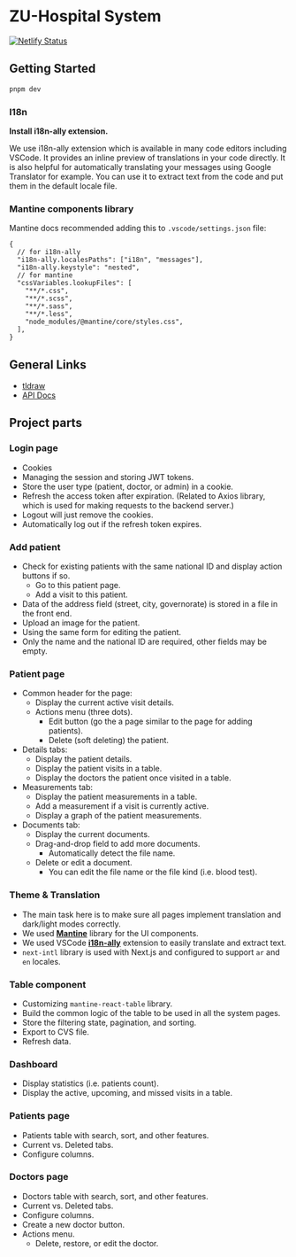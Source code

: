 # ZU-Hospital System

[![Netlify Status](https://api.netlify.com/api/v1/badges/7bc03480-ccb7-4911-83d4-a20c989271e1/deploy-status)](https://app.netlify.com/sites/zu-hospital/deploys)

## Getting Started

```bash
pnpm dev
```

### I18n

**Install i18n-ally extension.**

We use i18n-ally extension which is available in many code editors including VSCode. It provides an inline preview of translations in your code directly. It is also helpful for automatically translating your messages using Google Translator for example. You can use it to extract text from the code and put them in the default locale file.

### Mantine components library

Mantine docs recommended adding this to `.vscode/settings.json` file:

```jsonc
{
  // for i18n-ally
  "i18n-ally.localesPaths": ["i18n", "messages"],
  "i18n-ally.keystyle": "nested",
  // for mantine
  "cssVariables.lookupFiles": [
    "**/*.css",
    "**/*.scss",
    "**/*.sass",
    "**/*.less",
    "node_modules/@mantine/core/styles.css",
  ],
}
```

## General Links

- [tldraw](https://www.tldraw.com/v/yjshwRT1in9ukWbv7p6zt?v=-5354,296,4471,2363&p=page)
- [API Docs](https://zhospital.azurewebsites.net/swagger/)

## Project parts

### Login page

- Cookies
- Managing the session and storing JWT tokens.
- Store the user type (patient, doctor, or admin) in a cookie.
- Refresh the access token after expiration. (Related to Axios library, which is used for making requests to the backend server.)
- Logout will just remove the cookies.
- Automatically log out if the refresh token expires.

### Add patient

- Check for existing patients with the same national ID and display action buttons if so.
  - Go to this patient page.
  - Add a visit to this patient.
- Data of the address field (street, city, governorate) is stored in a file in the front end.
- Upload an image for the patient.
- Using the same form for editing the patient.
- Only the name and the national ID are required, other fields may be empty.

### Patient page

- Common header for the page:
  - Display the current active visit details.
  - Actions menu (three dots).
    - Edit button (go the a page similar to the page for adding patients).
    - Delete (soft deleting) the patient.
- Details tabs:
  - Display the patient details.
  - Display the patient visits in a table.
  - Display the doctors the patient once visited in a table.
- Measurements tab:
  - Display the patient measurements in a table.
  - Add a measurement if a visit is currently active.
  - Display a graph of the patient measurements.
- Documents tab:
  - Display the current documents.
  - Drag-and-drop field to add more documents.
    - Automatically detect the file name.
  - Delete or edit a document.
    - You can edit the file name or the file kind (i.e. blood test).

### Theme & Translation

- The main task here is to make sure all pages implement translation and dark/light modes correctly.
- We used [**Mantine**](https://mantine.dev/) library for the UI components.
- We used VSCode [**i18n-ally**](https://github.com/lokalise/i18n-ally) extension to easily translate and extract text.
- `next-intl` library is used with Next.js and configured to support `ar` and `en` locales.

### Table component

- Customizing `mantine-react-table` library.
- Build the common logic of the table to be used in all the system pages.
- Store the filtering state, pagination, and sorting.
- Export to CVS file.
- Refresh data.

### Dashboard

- Display statistics (i.e. patients count).
- Display the active, upcoming, and missed visits in a table.

### Patients page

- Patients table with search, sort, and other features.
- Current vs. Deleted tabs.
- Configure columns.

### Doctors page

- Doctors table with search, sort, and other features.
- Current vs. Deleted tabs.
- Configure columns.
- Create a new doctor button.
- Actions menu.
  - Delete, restore, or edit the doctor.
